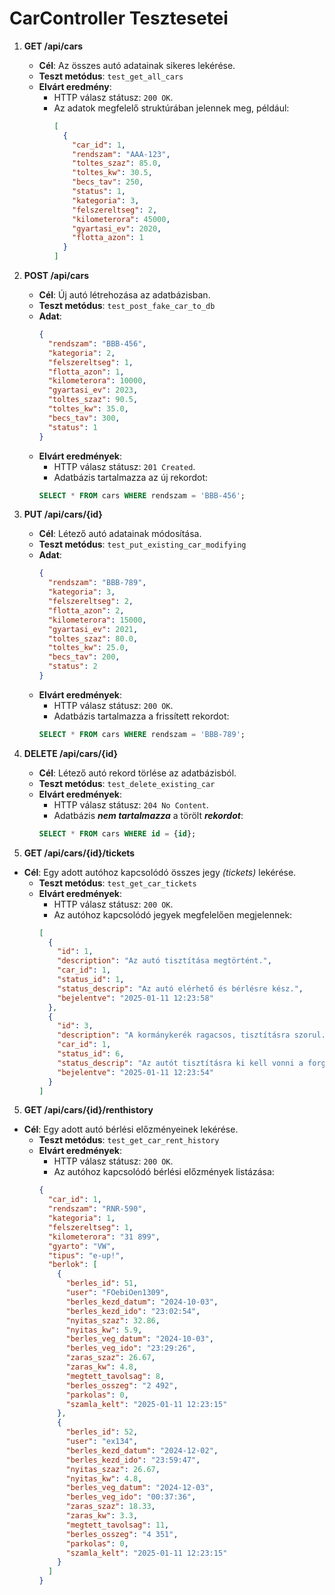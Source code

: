 # CarController Tesztesetei

1. **GET /api/cars**
   - **Cél**: Az összes autó adatainak sikeres lekérése.
   - **Teszt metódus**: `test_get_all_cars`
   - **Elvárt eredmény**:
     - HTTP válasz státusz: `200 OK`.
     - Az adatok megfelelő struktúrában jelennek meg, például:
       ```json
       [
         {
           "car_id": 1,
           "rendszam": "AAA-123",
           "toltes_szaz": 85.0,
           "toltes_kw": 30.5,
           "becs_tav": 250,
           "status": 1,
           "kategoria": 3,
           "felszereltseg": 2,
           "kilometerora": 45000,
           "gyartasi_ev": 2020,
           "flotta_azon": 1
         }
       ]
       ```
2. **POST /api/cars**

   - **Cél**: Új autó létrehozása az adatbázisban.
   - **Teszt metódus**: `test_post_fake_car_to_db`
   - **Adat**:
     ```json
     {
       "rendszam": "BBB-456",
       "kategoria": 2,
       "felszereltseg": 1,
       "flotta_azon": 1,
       "kilometerora": 10000,
       "gyartasi_ev": 2023,
       "toltes_szaz": 90.5,
       "toltes_kw": 35.0,
       "becs_tav": 300,
       "status": 1
     }
     ```
   - **Elvárt eredmények**:
     - HTTP válasz státusz: `201 Created`.
     - Adatbázis tartalmazza az új rekordot:
     ```sql
     SELECT * FROM cars WHERE rendszam = 'BBB-456';
     ```

3. **PUT /api/cars/{id}**

   - **Cél**: Létező autó adatainak módosítása.
   - **Teszt metódus**: `test_put_existing_car_modifying`
   - **Adat**:
     ```json
     {
       "rendszam": "BBB-789",
       "kategoria": 3,
       "felszereltseg": 2,
       "flotta_azon": 2,
       "kilometerora": 15000,
       "gyartasi_ev": 2021,
       "toltes_szaz": 80.0,
       "toltes_kw": 25.0,
       "becs_tav": 200,
       "status": 2
     }
     ```
   - **Elvárt eredmények**:
     - HTTP válasz státusz: `200 OK`.
     - Adatbázis tartalmazza a frissített rekordot:
     ```sql
     SELECT * FROM cars WHERE rendszam = 'BBB-789';
     ```

4. **DELETE /api/cars/{id}**

   - **Cél**: Létező autó rekord törlése az adatbázisból.
   - **Teszt metódus**: `test_delete_existing_car`
   - **Elvárt eredmények**:
     - HTTP válasz státusz: `204 No Content`.
     - Adatbázis **_nem tartalmazza_** a törölt **_rekordot_**:
     ```sql
     SELECT * FROM cars WHERE id = {id};
     ```

5. **GET /api/cars/{id}/tickets**

- **Cél**: Egy adott autóhoz kapcsolódó összes jegy _(tickets)_ lekérése.
  - **Teszt metódus**: `test_get_car_tickets`
  - **Elvárt eredmények**:
    - HTTP válasz státusz: `200 OK`.
    - Az autóhoz kapcsolódó jegyek megfelelően megjelennek:
    ```json
    [
      {
        "id": 1,
        "description": "Az autó tisztítása megtörtént.",
        "car_id": 1,
        "status_id": 1,
        "status_descrip": "Az autó elérhető és bérlésre kész.",
        "bejelentve": "2025-01-11 12:23:58"
      },
      {
        "id": 3,
        "description": "A kormánykerék ragacsos, tisztításra szorul.",
        "car_id": 1,
        "status_id": 6,
        "status_descrip": "Az autót tisztításra ki kell vonni a forgalomból.",
        "bejelentve": "2025-01-11 12:23:54"
      }
    ]
    ```

5. **GET /api/cars/{id}/renthistory**

- **Cél**: Egy adott autó bérlési előzményeinek lekérése.
  - **Teszt metódus**: `test_get_car_rent_history`
  - **Elvárt eredmények**:
    - HTTP válasz státusz: `200 OK`.
    - Az autóhoz kapcsolódó bérlési előzmények listázása:
    ```json
    {
      "car_id": 1,
      "rendszam": "RNR-590",
      "kategoria": 1,
      "felszereltseg": 1,
      "kilometerora": "31 899",
      "gyarto": "VW",
      "tipus": "e-up!",
      "berlok": [
        {
          "berles_id": 51,
          "user": "FOebiOen1309",
          "berles_kezd_datum": "2024-10-03",
          "berles_kezd_ido": "23:02:54",
          "nyitas_szaz": 32.86,
          "nyitas_kw": 5.9,
          "berles_veg_datum": "2024-10-03",
          "berles_veg_ido": "23:29:26",
          "zaras_szaz": 26.67,
          "zaras_kw": 4.8,
          "megtett_tavolsag": 8,
          "berles_osszeg": "2 492",
          "parkolas": 0,
          "szamla_kelt": "2025-01-11 12:23:15"
        },
        {
          "berles_id": 52,
          "user": "ex134",
          "berles_kezd_datum": "2024-12-02",
          "berles_kezd_ido": "23:59:47",
          "nyitas_szaz": 26.67,
          "nyitas_kw": 4.8,
          "berles_veg_datum": "2024-12-03",
          "berles_veg_ido": "00:37:36",
          "zaras_szaz": 18.33,
          "zaras_kw": 3.3,
          "megtett_tavolsag": 11,
          "berles_osszeg": "4 351",
          "parkolas": 0,
          "szamla_kelt": "2025-01-11 12:23:15"
        }
      ]
    }
    ```